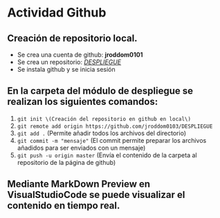 # Actividad Github

## Creación de repositorio local.
- Se crea una cuenta de github: **jroddom0101**
- Se crea un repositorio: [*DESPLIEGUE*](https://github.com/jroddom0103/DESPLIEGUE)
- Se instala github y se inicia sesión

## En la carpeta del módulo de despliegue se realizan los siguientes comandos:
1. `git init \(Creación del repositorio en github en local\)`
2. `git remote add origin https://github.com/jroddom0103/DESPLIEGUE`
3. `git add .` \(Permite añadir todos los archivos del directorio\)
4. `git commit -m "mensaje"` \(El commit permite preparar los archivos añadidos para ser enviados con un mensaje\)
5. `git push -u origin master` \(Envía el contenido de la carpeta al repositorio de la página de github\)

## Mediante MarkDown Preview en VisualStudioCode se puede visualizar el contenido en tiempo real.